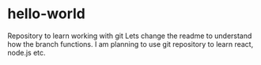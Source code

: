 # hello-world
Repository to learn working with git
Lets change the readme to understand how the branch functions.
I am planning to use git repository to learn react, node.js etc.
